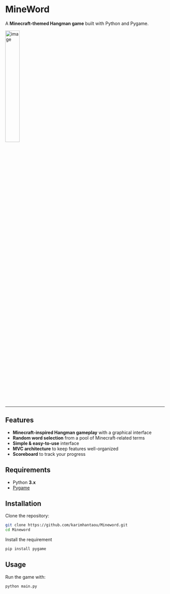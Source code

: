 # MineWord  

A **Minecraft-themed Hangman game** built with Python and Pygame.  

<img width="30%" alt="image" src="https://github.com/user-attachments/assets/36817961-676b-44de-8484-b8d1c1d6d49f" />


---

## Features  

- **Minecraft-inspired Hangman gameplay** with a graphical interface  
- **Random word selection** from a pool of Minecraft-related terms  
- **Simple & easy-to-use** interface  
- **MVC architecture** to keep features well-organized  
- **Scoreboard** to track your progress  

## Requirements  

- Python **3.x**  
- [Pygame](https://www.pygame.org/)  

## Installation

Clone the repository:

```bash
git clone https://github.com/karimhantaou/Mineword.git
cd Mineword
```

Install the requirement

```bash
pip install pygame
```

## Usage

Run the game with:

```bash
python main.py
```
